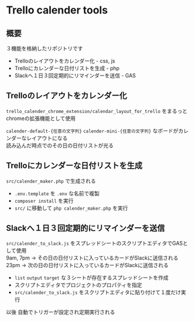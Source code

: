 # Trello calender tools

## 概要

３機能を格納したリポジトリです

- Trelloのレイアウトをカレンダー化 - css, js
- Trelloにカレンダーな日付リストを生成 - php
- Slackへ１日３回定期的にリマインダーを送信 - GAS


## Trelloのレイアウトをカレンダー化

`trello_calender_chrome_extension/calendar_layout_for_trello` をまるっと
chromeの拡張機能として使用

`calender-default-{任意の文字列}` `calender-mini-{任意の文字列}` なボードがカレンダーなレイアウトになる  
読み込んだ時点でのその日の日付リストが光る  

## Trelloにカレンダーな日付リストを生成

`src/calender_maker.php` で生成される

- `.env.template` を `.env` な名前で複製
- `composer install` を実行
- `src/` に移動して `php calender_maker.php` を実行

## Slackへ１日３回定期的にリマインダーを送信

`src/calender_to_slack.js` をスプレッドシートのスクリプトエディタでGASとして使用  
9am, 7pm → その日の日付リストに入っているカードがSlackに送信される  
23pm → 次の日の日付リストに入っているカードがSlackに送信される  

- `list` `output` `target` な３シートが存在するスプレッドシートを作成
- スクリプトエディタでプロジェクトのプロパティを指定
- `src/calender_to_slack.js` をスクリプトエディタに貼り付けて１度だけ実行  

以後 自動でトリガーが設定され定期実行される
